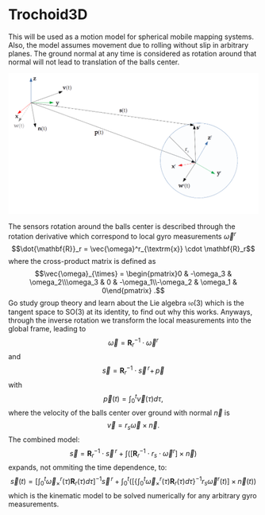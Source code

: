 # Trochoid3D

This will be used as a motion model for spherical mobile mapping systems.
Also, the model assumes movement due to rolling without slip in arbitrary planes.
The ground normal at any time is considered as rotation around that normal will not lead to translation of the balls center. 

![Input velocities and resulting sensor trajectory](https://github.com/fallow24/Trochoid3D/blob/main/img/schematics.png)

The sensors rotation around the balls center is described through the rotation derivative which correspond to local gyro measurements $\vec{\omega}^r$   
$$\dot{\mathbf{R}}_r = \vec{\omega}^r_{\textrm{x}} \cdot \mathbf{R}_r$$
where the cross-product matrix is defined as 
$$\vec{\omega}_{\times} = \begin{pmatrix}0 & -\omega_3 & \omega_2\\\omega_3 & 0 & -\omega_1\\-\omega_2 & \omega_1 & 0\end{pmatrix} .$$
Go study group theory and learn about the Lie algebra $\mathfrak{so}(3)$ which is the tangent space to $\textrm{SO}(3)$ at its identity, to find out why this works. 
Anyways, through the inverse rotation we transform the local measurements into the global frame, leading to 
$$\vec{\omega} = \mathbf{R}_r^{-1} \cdot \vec{\omega}^r$$
and
$$\vec{s} = \mathbf{R}_r^{-1} \cdot \vec{s}^{\,r} + \,\vec{p}$$
with 
$$\vec{p}(t) = \int_0^t \vec{v}(\tau) d\tau ,$$
where the velocity of the balls center over ground with normal $\vec{n}$ is
$$\vec{v} = r_s \vec{\omega} \times \vec{n} .$$
The combined model:
$$\vec{s} = \mathbf{R}_r^{-1} \cdot \vec{s}^{\,r} + \int \left( \left[ \mathbf{R}_r^{-1} \cdot r_s \cdot \vec{\omega}^r \right] \times \vec{n} \right)$$
expands, not ommiting the time dependence, to:
$$\vec{s}(t) = \left[ \int_0^t \vec{\omega}^r_{\times}(\tau)\mathbf{R}_r(\tau)d\tau \right]^{-1} \vec{s}^{\,r} + \int_0^t \left( \left[ \bigg\{ \int_0^t \vec{\omega}^r_{\times}(\tau)\mathbf{R}_r(\tau)d\tau \bigg\}^{-1} r_s \vec{\omega}^r(t) \right]\times \vec{n}(t) \right)$$
which is the kinematic model to be solved numerically for any arbitrary gyro measurements.